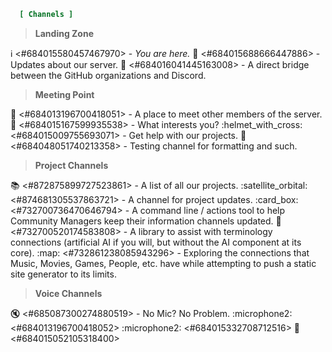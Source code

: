 ```ini
  [ Channels ]
```

> **Landing Zone**

:information_source: <#684015580457467970> - *You are here.*
:mega: <#684015688666447886> - Updates about our server.
:ship: <#684016041445163008> - A direct bridge between the GitHub organizations and Discord.

> **Meeting Point**

:speech_balloon: <#684013196700418051> - A place to meet other members of the server.
:roller_coaster: <#684015167599935538> - What interests you?
:helmet_with_cross: <#684015009755693071> - Get help with our projects.
:construction: <#684048051740213358> - Testing channel for formatting and such.

> **Project Channels**

:books: <#872875899727523861> - A list of all our projects.
:satellite_orbital: <#874681305537863721> - A channel for project updates.
:card_box: <#732700736470646794> - A command line / actions tool to help Community Managers keep their information channels updated.
:ferris_wheel: <#732700520174583808> - A library to assist with terminology connections (artificial AI if you will, but without the AI component at its core).
:map: <#732861238085943296> - Exploring the connections that Music, Movies, Games, People, etc. have while attempting to push a static site generator to its limits.

> **Voice Channels**

:mute: <#685087300274880519> - No Mic? No Problem.
:microphone2: <#684013196700418052>
:microphone2: <#684015332708712516>
:door: <#684015052105318400>